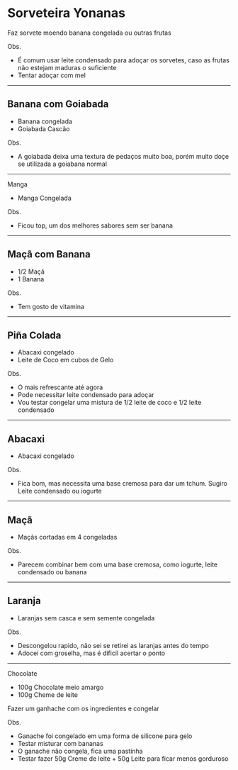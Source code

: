 # Sorveteira Yonanas

Faz sorvete moendo banana congelada ou outras frutas

Obs.
* É comum usar leite condensado para adoçar os sorvetes, caso as frutas não estejam maduras o suficiente
* Tentar adoçar com mel

---

## Banana com Goiabada

* Banana congelada
* Goiabada Cascão

Obs.
* A goiabada deixa uma textura de pedaços muito boa, porém muito doçe se utilizada a goiabana normal

---

Manga
* Manga Congelada

Obs.
* Ficou top, um dos melhores sabores sem ser banana

---

## Maçã com Banana
* 1/2 Maçã
* 1 Banana

Obs.
* Tem gosto de vitamina

---

## Piña Colada
* Abacaxi congelado
* Leite de Coco em cubos de Gelo

Obs.
* O mais refrescante até agora
* Pode necessitar leite condensado para adoçar
* Vou testar congelar uma mistura de 1/2 leite de coco e 1/2 leite condensado
---

## Abacaxi

* Abacaxi congelado 

Obs.
* Fica bom, mas necessita uma base cremosa para dar um tchum. Sugiro Leite condensado ou iogurte

---

## Maçã
* Maçãs cortadas em 4 congeladas

Obs.
* Parecem combinar bem com uma base cremosa, como iogurte, leite condensado ou banana

---
## Laranja
* Laranjas sem casca e sem semente congelada

Obs.
* Descongelou rapido, não sei se retirei as laranjas antes do tempo
* Adocei com groselha, mas é dificil acertar o ponto

---
Chocolate

* 100g Chocolate meio amargo
* 100g Cheme de leite

Fazer um ganhache com os ingredientes e congelar

Obs.
* Ganache foi congelado em uma forma de silicone para gelo
* Testar misturar com bananas 
* O ganache não congela, fica uma pastinha
* Testar fazer 50g Creme de leite + 50g Leite para ficar menos gorduroso 
